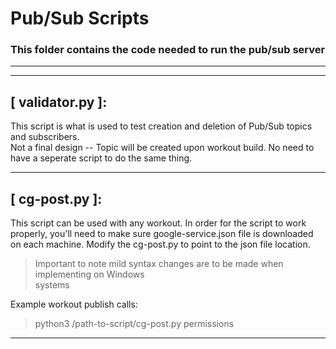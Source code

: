 # Pub/Sub Scripts
### This folder contains the code needed to run the pub/sub server

---
---
## [ validator.py ]:   
This script is what is used to test creation and deletion of Pub/Sub topics and subscribers.   
Not a final design -- Topic will be created upon workout build. No need to have a seperate
script to do the same thing.

---
## [ cg-post.py ]:   
This script can be used with any workout. In order for the script to work properly, you'll need to make
sure google-service.json file is downloaded on each machine. Modify the cg-post.py to point to the json
file location. 
  > Important to note mild syntax changes are to be made when implementing on Windows   
  > systems
  
Example workout publish calls:
  > python3 /path-to-script/cg-post.py permissions 
---
